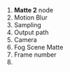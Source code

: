 1. **Matte 2** node
2. Motion Blur
3. Sampling
4. Output path
5. Camera
6. Fog Scene Matte
7. Frame number
8. 